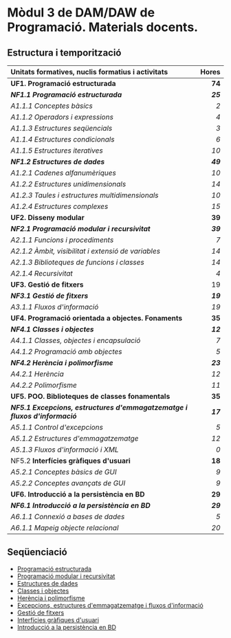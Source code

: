 # Mòdul 3 de DAM/DAW de Programació. Materials docents.

## Estructura i temporització

|Unitats formatives, nuclis formatius i activitats | Hores
|:--- | ---:|
|**UF1. Programació estructurada** |    **74** |
|***NF1.1 Programació estructurada*** | ***25*** |
|*A1.1.1 Conceptes bàsics* | *2* |
|*A1.1.2 Operadors i expressions* | *4* |
|*A1.1.3 Estructures seqüencials* | *3* |
|*A1.1.4 Estructures condicionals* | *6* |
|*A1.1.5 Estructures iteratives* | *10* |
|***NF1.2 Estructures de dades*** | ***49*** |
|*A1.2.1 Cadenes alfanumèriques* | *10* |
|*A1.2.2 Estructures unidimensionals* | *14* |
|*A1.2.3 Taules i estructures multidimensionals* | *10* |
|*A1.2.4 Estructures complexes* | *15* |
|**UF2. Disseny modular** |    **39** |
|***NF2.1 Programació modular i recursivitat*** | ***39*** |
|*A2.1.1 Funcions i procediments* | *7* |
|*A2.1.2 Àmbit, visibilitat i extensió de variables* | *14* |
|*A2.1.3 Biblioteques de funcions i classes* | *14* |
|*A2.1.4 Recursivitat* | *4* |
|**UF3. Gestió de fitxers** |    19 |
|***NF3.1 Gestió de fitxers*** | ***19*** |
|*A3.1.1 Fluxos d'informació* | *19* |
|**UF4. Programació orientada a objectes. Fonaments** |    **35** |
|***NF4.1 Classes i objectes*** | ***12*** |
|*A4.1.1 Classes, objectes i encapsulació* | *7* |
|*A4.1.2 Programació amb objectes* | *5* |
|***NF4.2 Herència i polimorfisme*** | ***23*** |
|*A4.2.1 Herència* | *12* |
|*A4.2.2 Polimorfisme* | *11* |
|**UF5. POO. Biblioteques de classes fonamentals** |    **35** |
|***NF5.1 Excepcions, estructures d'emmagatzematge i fluxos d'informació*** | ***17*** |
|*A5.1.1 Control d'excepcions* | *5* |
|*A5.1.2 Estructures d'emmagatzematge* | *12* |
|*A5.1.3 Fluxos d'informació i XML* | *0* | *(hores incloses a UF3)*
|NF5.2 **Interfícies gràfiques d'usuari** | **18** |
|*A5.2.1 Conceptes bàsics de GUI* | *9* |
|*A5.2.2 Conceptes avançats de GUI* | *9* |
|**UF6. Introducció a la persistència en BD** |    **29** |
|***NF6.1 Introducció a la persistència en BD*** | ***29*** |
|*A6.1.1 Connexió a bases de dades* | *5* |
|*A6.1.1 Mapeig objecte relacional* | *20* |

## Seqüenciació

* [Programació estructurada](uf1nf1.md)
* [Programació modular i recursivitat](uf2nf1.md)
* [Estructures de dades](uf1nf2.md)
* [Classes i objectes](uf4nf1.md)
* [Herència i polimorfisme](uf4nf2.md)
* [Excepcions, estructures d'emmagatzematge i fluxos d'informació](uf5nf1.md)
* [Gestió de fitxers](uf3nf1.md)
* [Interfícies gràfiques d'usuari](uf5nf2.md)
* [Introducció a la persistència en BD](uf6nf1.md)
